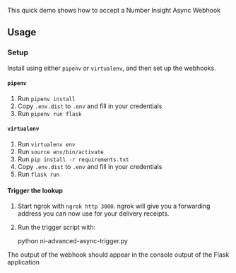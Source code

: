 This quick demo shows how to accept a Number Insight Async Webhook

## Usage

### Setup

Install using either `pipenv` or `virtualenv`, and then set up the webhooks.

#### `pipenv`
1. Run `pipenv install`
1. Copy `.env.dist` to `.env` and fill in your credentials
1. Run `pipenv run flask`

#### `virtualenv`
1. Run `virtualenv env`
1. Run `source env/bin/activate`
1. Run `pip install -r requirements.txt`
1. Copy `.env.dist` to `.env` and fill in your credentials
1. Run `flask run`

#### Trigger the lookup
1. Start ngrok with `ngrok http 3000`. ngrok will give you a forwarding address you can now use for your delivery receipts.
1. Run the trigger script with:

    python ni-advanced-async-trigger.py

The output of the webhook should appear in the console output of the Flask application